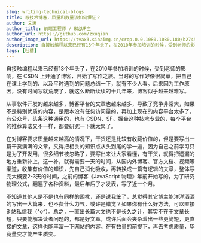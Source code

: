 ```yaml
---
slug: writing-technical-blogs
title: 写技术博客，质量和数量该如何保证？
author: 文涛
author_title: 前端工程师 / B站UP主
author_url: https://github.com/zxuqian
author_image_url: https://tvax3.sinaimg.cn/crop.0.0.1080.1080.180/b2745d44ly8g8s4muqeggj20u00u0n0k.jpg?KID=imgbed,tva&Expires=1582389585&ssig=EvXmyu%2FXsX
description: 自接触编程以来已经有13个年头了，在2010年参加培训的时候，受到老师的影响，在 CSDN 上开通了博客，开始了写作之旅。当时的写作好像很简单，把自己在课上学到的、以及平时遇到的问题总结一下，就有不少人看。后来因为工作原因，没有时间写就荒废了，就这么断断续续的十几年来，博客似乎越来越难写。
tags: [吐槽]
---
```


自接触编程以来已经有13个年头了，在2010年参加培训的时候，受到老师的影响，在 CSDN 上开通了博客，开始了写作之旅。当时的写作好像很简单，把自己在课上学到的、以及平时遇到的问题总结一下，就有不少人看。后来因为工作原因，没有时间写就荒废了，就这么断断续续的十几年来，博客似乎越来越难写。

从事软件开发的越来越多，博客平台的文章也越来越多，导致了竞争非常大，如果不是特别优质的内容，是跟本没有任何访问量的，再加上现在的内容平台太多了，有公众号，头条这种通用的，也有 CSDN、SF、掘金这种技术专业的，每个平台的推荐算法又不一样，都要研究一下就太累了。

<!-- truncate -->

在对博客要求质量越来越高的情况下，干货还是比较有收藏价值的，但是要写出一篇干货满满的文章，又得把相关的知识点从头到尾的学一遍，因为自己之前学习只是为了开发用，很多细节被忽略了，要写出来让大家看懂，有干货，就得把遗漏的地方重新补上，这一补，就得需要一天的时间，从国内外博客、官方文档、视频等渠道，收集有价值的知识，先自己消化吸收，再转换成一篇有逻辑的文章，整体写完大概要2-3天的时间，之前的博客《JavaScript 物理》年前开始写的，为了研究物理公式，翻遍了各种资料，最后年后了才发表，写了近一个月。

不知道其他人是不是也有同样的困扰，还是说我笨了，总觉得其它博主能洋洋洒洒的写出一大篇来，也不费什么力气，或许是错觉？如果你有什么好方法，可以直接 B 站私信我（^o^）。总之，一直出长篇大文也不是长久之计，其实不在于文章长短，只要能解决读者问题的，都是好文章，或许后面会夹杂着出一些更简短，更直接的文章，这样也能丰富一下网站的内容。在有数量的前提下，再去考虑质量，毕竟量变才能产生质变。


